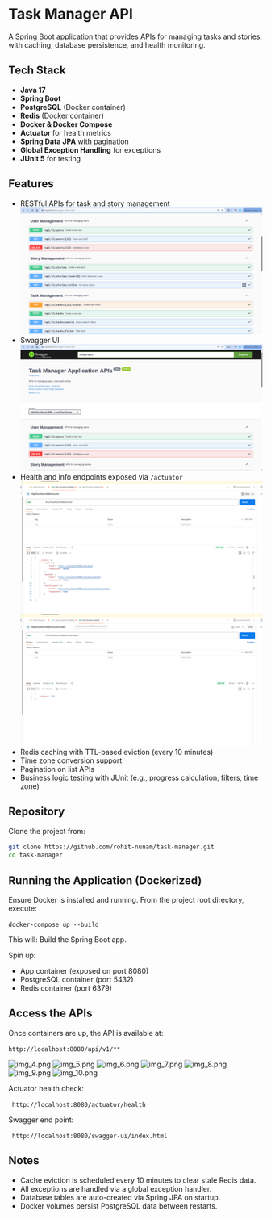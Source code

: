 # Task Manager API

A Spring Boot application that provides APIs for managing tasks and stories, with caching, database persistence, and health monitoring.

## Tech Stack

- **Java 17**
- **Spring Boot**
- **PostgreSQL** (Docker container)
- **Redis** (Docker container)
- **Docker & Docker Compose**
- **Actuator** for health metrics
- **Spring Data JPA** with pagination
- **Global Exception Handling** for exceptions
- **JUnit 5** for testing

## Features

- RESTful APIs for task and story management
![img_1.png](img_1.png)
- Swagger UI
![img.png](img.png)
- Health and info endpoints exposed via `/actuator`
![img_2.png](img_2.png)
![img_3.png](img_3.png)
- Redis caching with TTL-based eviction (every 10 minutes)
- Time zone conversion support
- Pagination on list APIs
- Business logic testing with JUnit (e.g., progress calculation, filters, time zone)

## Repository

Clone the project from:

```bash
git clone https://github.com/rohit-nunam/task-manager.git
cd task-manager
```

## Running the Application (Dockerized)

Ensure Docker is installed and running.
From the project root directory, execute:

```docker-compose up --build```

This will:
Build the Spring Boot app.

Spin up:
- App container (exposed on port 8080) 
- PostgreSQL container (port 5432)
- Redis container (port 6379)

## Access the APIs
Once containers are up, the API is available at:

```http://localhost:8080/api/v1/**```

![img_4.png](img_4.png) 
![img_5.png](img_5.png)
![img_6.png](img_6.png)
![img_7.png](img_7.png)
![img_8.png](img_8.png)
![img_9.png](img_9.png)
![img_10.png](img_10.png)

Actuator health check:

``` http://localhost:8080/actuator/health```

Swagger end point:

``` http://localhost:8080/swagger-ui/index.html```

## Notes
- Cache eviction is scheduled every 10 minutes to clear stale Redis data.
- All exceptions are handled via a global exception handler.
- Database tables are auto-created via Spring JPA on startup.
- Docker volumes persist PostgreSQL data between restarts.